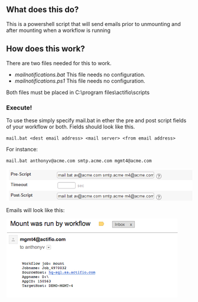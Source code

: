 ## What does this do?

This is a powershell script that will send emails prior to unmounting and after mounting when a workflow is running

## How does this work?

There are two files needed for this to work.
* _mailnotifications.bat_  This file needs no configuration.  
* _mailnotifications.ps1_  This file needs no configuration.  

Both files must be placed in C:\program files\actifio\scripts

### Execute!
To use these simply specify  mail.bat in ether the pre and post script fields of your workflow or both.  Fields should look like this.
```
mail.bat <dest email address> <mail server> <from email address>
```
For instance:
```
mail.bat anthonyv@acme.com smtp.acme.com mgmt4@acme.com
```
![alt text](https://github.com/Actifio/powershell/blob/master/workflow_email_notifications/images/Workflow_three_parm.jpg)

Emails will look like this:

![alt text](https://github.com/Actifio/powershell/blob/master/workflow_email_notifications/images/Email_notification.jpg)


